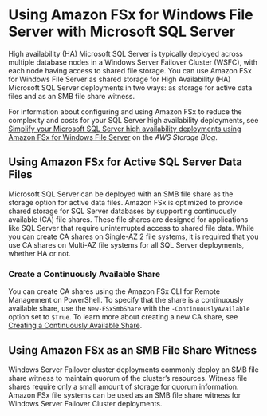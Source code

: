# Using Amazon FSx for Windows File Server with Microsoft SQL Server<a name="sql-server"></a>

High availability \(HA\) Microsoft SQL Server is typically deployed across multiple database nodes in a Windows Server Failover Cluster \(WSFC\), with each node having access to shared file storage\. You can use Amazon FSx for Windows File Server as shared storage for High Availability \(HA\) Microsoft SQL Server deployments in two ways: as storage for active data files and as an SMB file share witness\.

For information about configuring and using Amazon FSx to reduce the complexity and costs for your SQL Server high availability deployments, see [Simplify your Microsoft SQL Server high availability deployments using Amazon FSx for Windows File Server](http://aws.amazon.com/blogs/storage/simplify-your-microsoft-sql-server-high-availability-deployments-using-amazon-fsx-for-windows-file-server/) on the *AWS Storage Blog*\.

## Using Amazon FSx for Active SQL Server Data Files<a name="active-data-files"></a>

Microsoft SQL Server can be deployed with an SMB file share as the storage option for active data files\. Amazon FSx is optimized to provide shared storage for SQL Server databases by supporting continuously available \(CA\) file shares\. These file shares are designed for applications like SQL Server that require uninterrupted access to shared file data\. While you can create CA shares on Single\-AZ 2 file systems, it is required that you use CA shares on Multi\-AZ file systems for all SQL Server deployments, whether HA or not\. 

### Create a Continuously Available Share<a name="ca-share"></a>

You can create CA shares using the Amazon FSx CLI for Remote Management on PowerShell\. To specify that the share is a continuously available share, use the `New-FSxSmbShare` with the `-ContinuouslyAvailable` option set to `$True`\. To learn more about creating a new CA share, see [Creating a Continuously Available Share](managing-file-shares.md#create-ca-share)\.

## Using Amazon FSx as an SMB File Share Witness<a name="smb-share-witness"></a>

Windows Server Failover cluster deployments commonly deploy an SMB file share witness to maintain quorum of the cluster’s resources\. Witness file shares require only a small amount of storage for quorum information\. Amazon FSx file systems can be used as an SMB file share witness for Windows Server Failover Cluster deployments\.